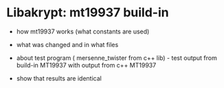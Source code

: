 # Libakrypt: mt19937 build-in

* how mt19937 works (what constants  are used)

* what was changed and in what files

* about test program ( mersenne_twister from <random> c++ lib) - test output from build-in MT19937 with output from c++ MT19937
 
 * show that results are identical 


